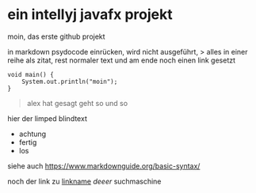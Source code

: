# ein intellyj javafx projekt

moin, 
das erste github projekt

in markdown psydocode einrücken, wird nicht ausgeführt, > alles in einer reihe als zitat, rest normaler text und am ende noch einen link gesetzt

    void main() {
        System.out.println("moin");
    }

> alex hat gesagt
> geht so und so

hier der limped blindtext
- achtung
- fertig
- los

siehe auch https://www.markdownguide.org/basic-syntax/

noch der link zu [linkname](http://www.duckduckgo.com) _deeer_ suchmaschine